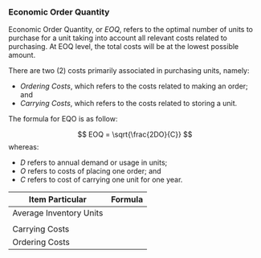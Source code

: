 
### Economic Order Quantity
Economic Order Quantity, or *EOQ*, refers to the optimal number of units to purchase for a unit taking into account all relevant costs related to purchasing. At EOQ level, the total costs will be at the lowest possible amount.

There are two (2) costs primarily associated in purchasing units, namely:
- *Ordering Costs*, which refers to the costs related to making an order; and
- *Carrying Costs*, which refers to the costs related to storing a unit.

The formula for EQO is as follow:

$$ EOQ = \sqrt{\frac{2DO}{C}} $$
whereas:
- $D$ refers to annual demand or usage in units;
- $O$ refers to costs of placing one order; and
- $C$ refers to cost of carrying one unit for one year.


| Item Particular         | Formula |
| ----------------------- | ------- |
| Average Inventory Units |         |
|                         |         |
| Carrying Costs          |         |
| Ordering Costs          |         |
